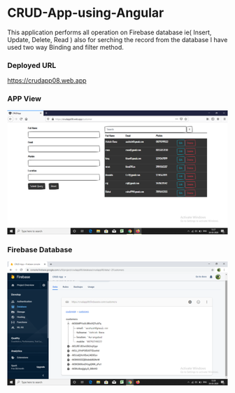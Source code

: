 # CRUD-App-using-Angular  
This application performs all operation on Firebase database ie( Insert, Update, Delete, Read ) also for serching the record from the database I have used two way Binding and filter method.

### Deployed URL
https://crudapp08.web.app

### APP View
![](https://github.com/ashishrana080699/CRUD-App-using-Angular/blob/master/Screenshot/Screenshot.png)

### Firebase Database
![](https://github.com/ashishrana080699/CRUD-App-using-Angular/blob/master/Screenshot/Screenshot(1).png)
